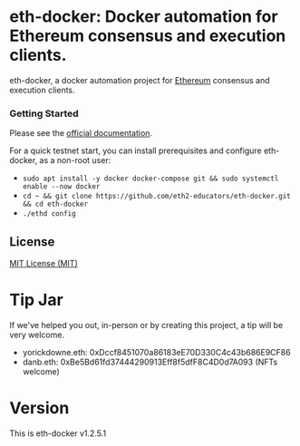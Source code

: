 # eth-docker: Docker automation for Ethereum consensus and execution clients.

eth-docker, a docker automation project for [Ethereum](https://ethereum.org/en/eth2/) consensus and execution clients.

### Getting Started

Please see the [official documentation](https://eth-docker.net).

For a quick testnet start, you can install prerequisites and configure eth-docker, as a non-root user:

* `sudo apt install -y docker docker-compose git && sudo systemctl enable --now docker`
* `cd ~ && git clone https://github.com/eth2-educators/eth-docker.git && cd eth-docker`
* `./ethd config`

## License

[MIT License (MIT)](https://github.com/eth2-educators/eth-docker/blob/master/LICENSE)

# Tip Jar

If we've helped you out, in-person or by creating this project, a tip will be very welcome.

* yorickdowne.eth: 0xDccf8451070a86183eE70D330C4c43b686E9CF86
* danb.eth: 0xBe5Bd61fd37444290913Eff8f5dfF8C4D0d7A093 (NFTs welcome)

# Version

This is eth-docker v1.2.5.1
